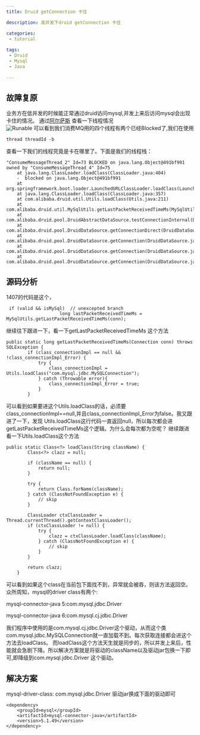 ```yaml
---
title: Druid getConnection 卡住  

description: 高并发下druid getConnection 卡住

categories:
 - tutorial  
 
tags:
 - Druid  
 - Mysql  
 - Java  
  
---
```

## 故障复原  
  业务方在低并发的时候能正常通过druid访问mysql,并发上来后访问mysql会出现卡住的情况。
  通过[阿尔萨斯](https://arthas.aliyun.com/doc/en/quick-start.html)   查看一下线程情况   
  ![Runable](https://lsk569937453.github.io/assets/images/druid-2020-09-23.png)
可以看到我们消费MQ用的四个线程有两个已经Blocked了,我们在使用
```
thread threadId -b 
```
查看一下我们的线程究竟是卡在哪里了。下面是我们的线程栈：
```
"ConsumeMessageThread_2" Id=73 BLOCKED on java.lang.Object@491bf991 owned by "ConsumeMessageThread_4" Id=75
    at java.lang.ClassLoader.loadClass(ClassLoader.java:404)
    -  blocked on java.lang.Object@491bf991
    at org.springframework.boot.loader.LaunchedURLClassLoader.loadClass(LaunchedURLClassLoader.java:93)
    at java.lang.ClassLoader.loadClass(ClassLoader.java:357)
    at com.alibaba.druid.util.Utils.loadClass(Utils.java:211)
    at com.alibaba.druid.util.MySqlUtils.getLastPacketReceivedTimeMs(MySqlUtils.java:351)
    at com.alibaba.druid.pool.DruidAbstractDataSource.testConnectionInternal(DruidAbstractDataSource.java:1407)
    at com.alibaba.druid.pool.DruidDataSource.getConnectionDirect(DruidDataSource.java:1268)
    at com.alibaba.druid.pool.DruidDataSource.getConnection(DruidDataSource.java:1235)
    at com.alibaba.druid.pool.DruidDataSource.getConnection(DruidDataSource.java:1225)
    at com.alibaba.druid.pool.DruidDataSource.getConnection(DruidDataSource.java:90)
```
## 源码分析
1407的代码是这个，
```
 if (valid && isMySql)  // unexcepted branch
                    long lastPacketReceivedTimeMs = MySqlUtils.getLastPacketReceivedTimeMs(conn);
```
继续往下跟进一下，看一下getLastPacketReceivedTimeMs 这个方法
```
public static long getLastPacketReceivedTimeMs(Connection conn) throws SQLException {
        if (class_connectionImpl == null && !class_connectionImpl_Error) {
            try {
                class_connectionImpl = Utils.loadClass("com.mysql.jdbc.MySQLConnection");
            } catch (Throwable error){
                class_connectionImpl_Error = true;
            }
        }
```
可以看到如果要进这个Utils.loadClass的话，必须要class_connectionImpl==null,并且class_connectionImpl_Error为false。我又跟进了一下，发现
Utils.loadClass这行代码一直返回null，所以每次都会进getLastPacketReceivedTimeMs这个逻辑。为什么会每次都为空呢？
继续跟进看一下Utils.loadClass这个方法
```
public static Class<?> loadClass(String className) {
        Class<?> clazz = null;

        if (className == null) {
            return null;
        }

        try {
            return Class.forName(className);
        } catch (ClassNotFoundException e) {
            // skip
        }

        ClassLoader ctxClassLoader = Thread.currentThread().getContextClassLoader();
        if (ctxClassLoader != null) {
            try {
                clazz = ctxClassLoader.loadClass(className);
            } catch (ClassNotFoundException e) {
                // skip
            }
        }

        return clazz;
    }
```
可以看到如果这个class在当前包下面找不到，异常就会被吞，则该方法返回空。众所周知，mysql的driver class有两个:  
   
   mysql-connector-java 5:com.mysql.jdbc.Driver   
   
   mysql-connector-java 6:com.mysql.cj.jdbc.Driver  

我们程序中使用的是com.mysql.cj.jdbc.Driver这个驱动，从而这个类com.mysql.jdbc.MySQLConnection就一直加载不到。每次获取连接都会进这个方法去loadClass。
而loadClass这个方法天生就是同步的，所以并发上来后，性能就会急剧下降。所以解决方案就是将驱动的className以及驱动jar包换一下即可,即降级到com.mysql.jdbc.Driver
这个驱动。

## 解决方案
mysql-driver-class: com.mysql.jdbc.Driver 
驱动jar换成下面的驱动即可 
```
<dependency>
	<groupId>mysql</groupId>
    <artifactId>mysql-connector-java</artifactId>
	<version>5.1.49</version>
</dependency>
```